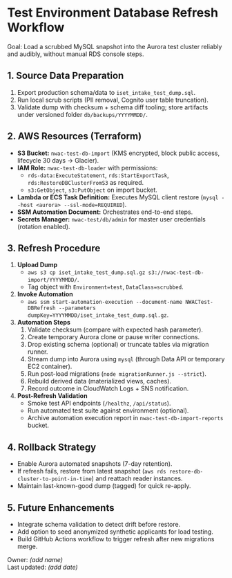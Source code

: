 # Test Environment Database Refresh Workflow

Goal: Load a scrubbed MySQL snapshot into the Aurora test cluster reliably and audibly, without manual RDS console steps.

## 1. Source Data Preparation
1. Export production schema/data to `iset_intake_test_dump.sql`.
2. Run local scrub scripts (PII removal, Cognito user table truncation).
3. Validate dump with checksum + schema diff tooling; store artifacts under versioned folder `db/backups/YYYYMMDD/`.

## 2. AWS Resources (Terraform)
- **S3 Bucket:** `nwac-test-db-import` (KMS encrypted, block public access, lifecycle 30 days → Glacier).
- **IAM Role:** `nwac-test-db-loader` with permissions:
  - `rds-data:ExecuteStatement`, `rds:StartExportTask`, `rds:RestoreDBClusterFromS3` as required.
  - `s3:GetObject`, `s3:PutObject` on import bucket.
- **Lambda or ECS Task Definition:** Executes MySQL client restore (`mysql --host <aurora> --ssl-mode=REQUIRED`).
- **SSM Automation Document:** Orchestrates end-to-end steps.
- **Secrets Manager:** `nwac-test/db/admin` for master user credentials (rotation enabled).

## 3. Refresh Procedure
1. **Upload Dump**
   - `aws s3 cp iset_intake_test_dump.sql.gz s3://nwac-test-db-import/YYYYMMDD/`.
   - Tag object with `Environment=test`, `DataClass=scrubbed`.
2. **Invoke Automation**
   - `aws ssm start-automation-execution --document-name NWACTest-DBRefresh --parameters dumpKey=YYYYMMDD/iset_intake_test_dump.sql.gz`.
3. **Automation Steps**
   1. Validate checksum (compare with expected hash parameter).
   2. Create temporary Aurora clone or pause writer connections.
   3. Drop existing schema (optional) or truncate tables via migration runner.
   4. Stream dump into Aurora using `mysql` (through Data API or temporary EC2 container).
   5. Run post-load migrations (`node migrationRunner.js --strict`).
   6. Rebuild derived data (materialized views, caches).
   7. Record outcome in CloudWatch Logs + SNS notification.
4. **Post-Refresh Validation**
   - Smoke test API endpoints (`/healthz`, `/api/status`).
   - Run automated test suite against environment (optional).
   - Archive automation execution report in `nwac-test-db-import-reports` bucket.

## 4. Rollback Strategy
- Enable Aurora automated snapshots (7-day retention).
- If refresh fails, restore from latest snapshot (`aws rds restore-db-cluster-to-point-in-time`) and reattach reader instances.
- Maintain last-known-good dump (tagged) for quick re-apply.

## 5. Future Enhancements
- Integrate schema validation to detect drift before restore.
- Add option to seed anonymized synthetic applicants for load testing.
- Build GitHub Actions workflow to trigger refresh after new migrations merge.

Owner: _(add name)_  
Last updated: _(add date)_
